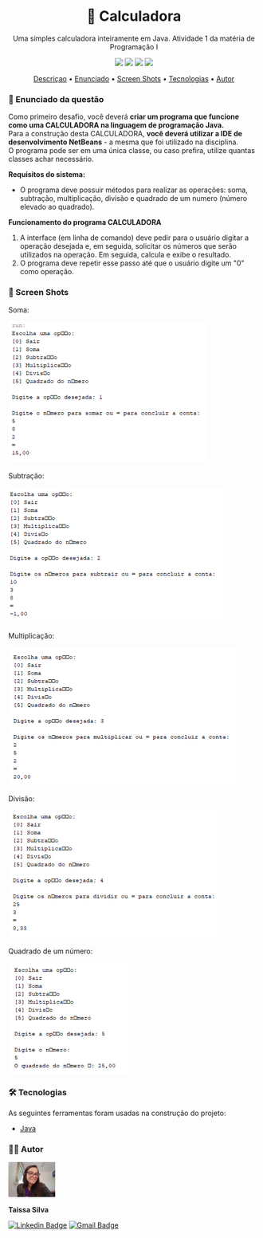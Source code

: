 <h1 align="center"> 🧮 Calculadora  </h1>
<p id="descrição" align="center"> Uma simples calculadora inteiramente em Java. Atividade 1 da matéria de Programação I </p>
 
<p align="center">
  <img src="https://img.shields.io/static/v1?label=Faculdade&message=Unicesumar&color=4e2bd5&style=flat"/>
  <img src="https://img.shields.io/static/v1?label=Curso&message=ADS&color=4e2bd5&style=flat"/>
  <img src="https://img.shields.io/static/v1?label=Matéria&message=Programação I&color=4e2bd5&style=flat"/>
  <img src="https://img.shields.io/static/v1?label=IDE&message=NetBeans 12.4&color=4e2bd5&style=flat"/>
</p>

<p align="center">
 <a href="#descrição">Descriçao</a> •
 <a href="#enunciado">Enunciado</a> • 
 <a href="#prints">Screen Shots</a> • 
 <a href="#tecnologias">Tecnologias</a> • 
 <a href="#autor">Autor</a>
</p>

<h3 id="enunciado"> 🔎 Enunciado da questão </h3>

<p> Como primeiro desafio, você deverá <b>criar um programa que funcione como uma CALCULADORA na linguagem de programação Java.</b>
<br>Para a construção desta CALCULADORA, <b>você deverá utilizar a IDE de desenvolvimento NetBeans</b> - a mesma que foi utilizado na disciplina.
<br>O programa pode ser em uma única classe, ou caso prefira, utilize quantas classes achar necessário. </p>

<p><b>Requisitos do sistema:</b></p>
<ul>
<li> O programa deve possuir métodos para realizar as operações: soma, subtração, multiplicação, divisão e quadrado de um numero (número elevado ao quadrado).</li>
</ul>

<p><b>Funcionamento do programa CALCULADORA</b></p>
<ol>
<li> A interface (em linha de comando) deve pedir para o usuário digitar a operação desejada e, em seguida, solicitar os números que serão utilizados na operação. 
Em seguida, calcula e exibe o resultado.</li>
<li>O programa deve repetir esse passo até que o usuário digite um "0" como operação.</li>
</ol>

<h3 id="prints"> 📌 Screen Shots </h3>

<p> Soma: </p>
<img src="./images/soma.PNG">

<p> Subtração: </p>
<img src="./images/subtracao.PNG">

<p> Multiplicação: </p>
<img src="./images/multiplicacao.PNG">

<p> Divisão: </p>
<img src="./images/divisao.PNG">

<p> Quadrado de um número: </p>
<img src="./images/quadrado.PNG">

<h3 id="tecnologias"> 🛠 Tecnologias </h3

<p>As seguintes ferramentas foram usadas na construção do projeto:</p>

<ul>
<li><a href="https://www.java.com/pt-BR/">Java</a></li>
</ul>

<h3 id="autor">👩‍💻 Autor</h3>
<img src="./images/autor.jpg" height="70px"/>
<p><b>Taissa Silva</b></p>

[![Linkedin Badge](https://img.shields.io/badge/-Taissa-blue?style=flat-square&logo=Linkedin&logoColor=white&link=https://www.linkedin.com/in/taissa-silva-39a4171b5/)](https://www.linkedin.com/in/taissa-silva-39a4171b5/) 
[![Gmail Badge](https://img.shields.io/badge/-staissa002@gmail.com-c14438?style=flat-square&logo=Gmail&logoColor=white&link=mailto:staissa002@gmail.com)](mailto:staissa002@gmail.com)
